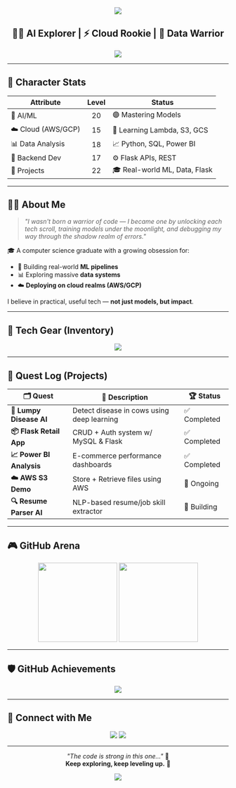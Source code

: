 <!-- GitHub RPG-Style Hero Section -->

<div align="center">
  <img src="https://capsule-render.vercel.app/api?type=waving&color=8e2de2,4a00e0&height=180&section=header&text=🧠%20AI%20Adventurer%20-%20Dhanyatha&fontSize=32&fontColor=ffffff" />
</div>

<h2 align="center">🧙‍♀️ AI Explorer | ⚡ Cloud Rookie | 🎯 Data Warrior</h2>

<p align="center">
  <img src="https://readme-typing-svg.herokuapp.com/?lines=Level+20+Data+Mage;Fighting+with+Flask+⚔️;Training+AI+Creatures+🧠;Mastering+Cloud+Scrolls+☁️&center=true&width=440&height=45&color=8e2de2&vCenter=true&size=18">
</p>

---

## 🧬 Character Stats

| Attribute         | Level | Status |
|------------------|:-----:|--------|
| 🧠 AI/ML          | 20    | 🟣 Mastering Models |
| ☁️ Cloud (AWS/GCP) | 15    | 🧪 Learning Lambda, S3, GCS |
| 📊 Data Analysis  | 18    | 📈 Python, SQL, Power BI |
| 🧪 Backend Dev    | 17    | ⚙️ Flask APIs, REST |
| 🧠 Projects       | 22    | 🎓 Real-world ML, Data, Flask |

---

## 🧙‍♀️ About Me

> *"I wasn't born a warrior of code — I became one by unlocking each tech scroll, training models under the moonlight, and debugging my way through the shadow realm of errors."*

🎓 A computer science graduate with a growing obsession for:
- 🧠 Building real-world **ML pipelines**
- 📊 Exploring massive **data systems**
- ☁️ **Deploying on cloud realms (AWS/GCP)**

I believe in practical, useful tech — **not just models, but impact**.

---

## 🧩 Tech Gear (Inventory)

<div align="center">

<img src="https://skillicons.dev/icons?i=python,aws,gcp,flask,scikit-learn,pandas,numpy,airflow,mysql,git,github,powerbi" />

</div>

---

## 📜 Quest Log (Projects)

| 🗂️ Quest             | 🧩 Description                           | 🏆 Status |
|----------------------|------------------------------------------|-----------|
| **🧪 Lumpy Disease AI** | Detect disease in cows using deep learning | ✅ Completed |
| **📦 Flask Retail App** | CRUD + Auth system w/ MySQL & Flask      | ✅ Completed |
| **📈 Power BI Analysis**| E-commerce performance dashboards        | ✅ Completed |
| **☁️ AWS S3 Demo**     | Store + Retrieve files using AWS         | 🔄 Ongoing |
| **🔍 Resume Parser AI**| NLP-based resume/job skill extractor     | 🧪 Building |

---

## 🎮 GitHub Arena

<p align="center">
  <img src="https://github-readme-stats.vercel.app/api?username=Dhanyatha-s&show_icons=true&theme=tokyonight&rank_icon=github" height="180" />
  <img src="https://github-readme-streak-stats.herokuapp.com/?user=Dhanyatha-s&theme=tokyonight" height="180"/>
</p>

---

## 🛡️ GitHub Achievements

<p align="center">
  <img src="https://github-profile-trophy.vercel.app/?username=Dhanyatha-s&theme=gruvbox&no-frame=true&no-bg=true&margin-w=4"/>
</p>

---

## 🧭 Connect with Me

<div align="center">
  <a href="https://www.linkedin.com/in/dhanyatha-s/"><img src="https://img.shields.io/badge/LinkedIn-blue?style=for-the-badge&logo=linkedin&logoColor=white" /></a>
  <a href="mailto:your-email@example.com"><img src="https://img.shields.io/badge/Email-D14836?style=for-the-badge&logo=gmail&logoColor=white" /></a>
</div>

---

<p align="center">
  <i>"The code is strong in this one..."</i> 🧠 <br/>
  <b>Keep exploring, keep leveling up.</b> 🚀
</p>

<div align="center">
  <img src="https://capsule-render.vercel.app/api?type=waving&color=4a00e0,8e2de2&height=150&section=footer"/>
</div>
